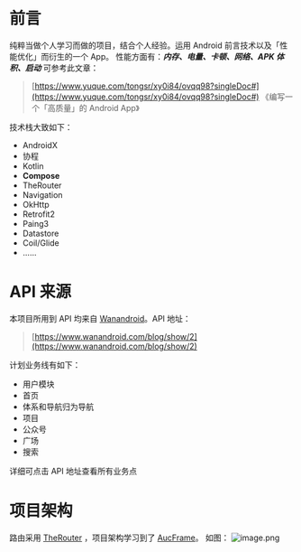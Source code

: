 # 前言
纯粹当做个人学习而做的项目，结合个人经验。运用 Android 前言技术以及「性能优化」而衍生的一个 App。
性能方面有：_**内存、电量、卡顿、网络、APK 体积、启动**_
可参考此文章：
> [https://www.yuque.com/tongsr/xy0i84/ovqq98?singleDoc#](https://www.yuque.com/tongsr/xy0i84/ovqq98?singleDoc#) 《编写一个「高质量」的 Android App》

技术栈大致如下：

- AndroidX
- 协程
- Kotlin
- **Compose**
- TheRouter
- Navigation
- OkHttp
- Retrofit2
- Paing3
- Datastore 
- Coil/Glide
- ......
# API 来源
本项目所用到 API 均来自 [Wanandroid](https://www.wanandroid.com/)。API 地址：
> [https://www.wanandroid.com/blog/show/2](https://www.wanandroid.com/blog/show/2)

计划业务线有如下：

- 用户模块
- 首页
- 体系和导航归为导航
- 项目
- 公众号
- 广场
- 搜索

详细可点击 API 地址查看所有业务点
# 项目架构
路由采用 [TheRouter](https://therouter.cn/) ，项目架构学习到了 [AucFrame](https://blankj.com/2019/07/24/auc-frame-manage-gradle/#more)。
如图：
![image.png](https://cdn.nlark.com/yuque/0/2023/png/22637940/1676553139524-009d4ae6-9c26-45a6-b932-f156b7f26bfd.png#averageHue=%236e8873&clientId=u58631c3b-dd79-4&from=paste&height=335&id=ubbcb4708&name=image.png&originHeight=670&originWidth=558&originalType=binary&ratio=2&rotation=0&showTitle=false&size=73473&status=done&style=none&taskId=u588e5e9b-d9fd-4856-b052-007437dfb00&title=&width=279)
